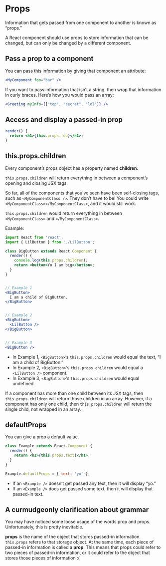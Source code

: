 # Props

Information that gets passed from one component to another is known as “props.”

A React component should use props to store information that can be changed, but can only be changed by a different component.

## Pass a prop to a component

You can pass this information by giving that component an attribute:

```jsx
<MyComponent foo="bar" />
```

If you want to pass information that isn’t a string, then wrap that information in curly braces. Here’s how you would pass an array:

```jsx
<Greeting myInfo={["top", "secret", "lol"]} />
```

## Access and display a passed-in prop

```jsx
render() {
  return <h1>{this.props.foo}</h1>;
}
```

## this.props.children

Every component’s props object has a property named **children**.

`this.props.children` will return everything in between a component’s opening and closing JSX tags.

So far, all of the components that you’ve seen have been self-closing tags, such as `<MyComponentClass />`. They don’t have to be! You could write `<MyComponentClass></MyComponentClass>`, and it would still work.

`this.props.children` would return everything in between `<MyComponentClass>` and `</MyComponentClass>`.

Example:

```jsx
import React from 'react';
import { LilButton } from './LilButton';

class BigButton extends React.Component {
  render() {
    console.log(this.props.children);
    return <button>Yo I am big</button>;
  }
}


// Example 1
<BigButton>
  I am a child of BigButton.
</BigButton>


// Example 2
<BigButton>
  <LilButton />
</BigButton>


// Example 3
<BigButton />
```

- In Example 1, `<BigButton>`‘s `this.props.children` would equal the text, “I am a child of BigButton.”
- In Example 2, `<BigButton>`‘s `this.props.children` would equal a `<LilButton />` component.
- In Example 3, `<BigButton>`‘s `this.props.children` would equal undefined.

If a component has more than one child between its JSX tags, then `this.props.children` will return those children in an array. However, if a component has only one child, then `this.props.children` will return the single child, not wrapped in an array.

## defaultProps

You can give a prop a default value.

```jsx
class Example extends React.Component {
  render() {
    return <h1>{this.props.text}</h1>;
  }
}

Example.defaultProps = { text: 'yo' };
```

- If an `<Example />` doesn’t get passed any text, then it will display “yo.”
- If an `<Example />` does get passed some text, then it will display that passed-in text.

## A curmudgeonly clarification about grammar

You may have noticed some loose usage of the words prop and props. Unfortunately, this is pretty inevitable.

**props** is the name of the object that stores passed-in information. `this.props` refers to that storage object. At the same time, each piece of passed-in information is called a **prop**. This means that props could refer to two pieces of passed-in information, or it could refer to the object that stores those pieces of information :(

